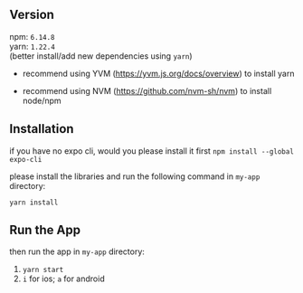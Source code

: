 ## Version

npm: `6.14.8`  
yarn: `1.22.4`  
(better install/add new dependencies using `yarn`)

- recommend using YVM (https://yvm.js.org/docs/overview) to install yarn

- recommend using NVM (https://github.com/nvm-sh/nvm) to install node/npm

## Installation

if you have no expo cli, would you please install it first
`npm install --global expo-cli`

please install the libraries and run the following command in `my-app` directory:

`yarn install`

## Run the App

then run the app in `my-app` directory:

1. `yarn start`
2. `i` for ios; `a` for android
